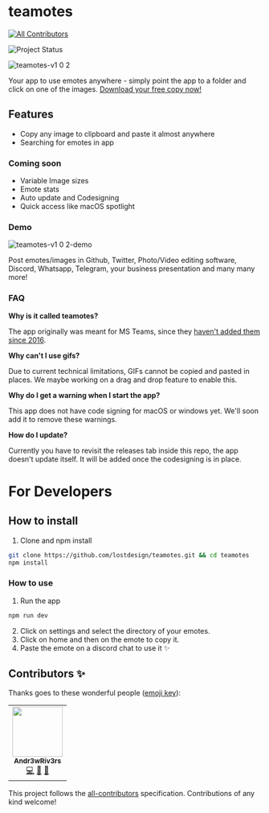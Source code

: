 # teamotes
<!-- ALL-CONTRIBUTORS-BADGE:START - Do not remove or modify this section -->
[![All Contributors](https://img.shields.io/badge/all_contributors-1-orange.svg?style=flat-square)](#contributors-)
<!-- ALL-CONTRIBUTORS-BADGE:END -->
![Project Status](https://img.shields.io/badge/🏷-v1.0.3-green)

![teamotes-v1 0 2](https://user-images.githubusercontent.com/5164617/90266303-0e7e5180-de54-11ea-98ad-ae8abdcdbf53.gif)

Your app to use emotes anywhere - simply point the app to a folder and click on one of the images. [Download your free copy now!](https://github.com/lostdesign/teamotes/releases)

## Features
- Copy any image to clipboard and paste it almost anywhere
- Searching for emotes in app

### Coming soon
- Variable Image sizes
- Emote stats
- Auto update and Codesigning
- Quick access like macOS spotlight

### Demo
![teamotes-v1 0 2-demo](https://user-images.githubusercontent.com/5164617/90267087-594c9900-de55-11ea-83c2-9282ac7b7e4a.gif)

Post emotes/images in Github, Twitter, Photo/Video editing software, Discord, Whatsapp, Telegram, your business presentation and many many more!

### FAQ
**Why is it called teamotes?**

The app originally was meant for MS Teams, since they [haven't added them since 2016](https://microsoftteams.uservoice.com/forums/555103-public/suggestions/16934329-allow-adding-custom-emoji-memes-gifs-reactions).

**Why can't I use gifs?**

Due to current technical limitations, GIFs cannot be copied and pasted in places. We maybe working on a drag and drop feature to enable this.

**Why do I get a warning when I start the app?**

This app does not have code signing for macOS or windows yet. We'll soon add it to remove these warnings.

**How do I update?**

Currently you have to revisit the releases tab inside this repo, the app doesn't update itself. It will be added once the codesigning is in place.

# For Developers
## How to install
1. Clone and npm install
```bash
git clone https://github.com/lostdesign/teamotes.git && cd teamotes
npm install
```
### How to use
1. Run the app
```bash
npm run dev
```
2. Click on settings and select the directory of your emotes.
3. Click on home and then on the emote to copy it.
4. Paste the emote on a discord chat to use it :sparkles:

## Contributors ✨

Thanks goes to these wonderful people ([emoji key](https://allcontributors.org/docs/en/emoji-key)):

<!-- ALL-CONTRIBUTORS-LIST:START - Do not remove or modify this section -->
<!-- prettier-ignore-start -->
<!-- markdownlint-disable -->
<table>
  <tr>
    <td align="center"><a href="https://poisonapple.dev"><img src="https://avatars3.githubusercontent.com/u/20525464?v=4" width="100px;" alt=""/><br /><sub><b>Andr3wRiv3rs</b></sub></a><br /><a href="https://github.com/lostdesign/teamotes/commits?author=Andr3wRiv3rs" title="Code">💻</a> <a href="#design-Andr3wRiv3rs" title="Design">🎨</a> <a href="#ideas-Andr3wRiv3rs" title="Ideas, Planning, & Feedback">🤔</a></td>
  </tr>
</table>

<!-- markdownlint-enable -->
<!-- prettier-ignore-end -->
<!-- ALL-CONTRIBUTORS-LIST:END -->

This project follows the [all-contributors](https://github.com/all-contributors/all-contributors) specification. Contributions of any kind welcome!